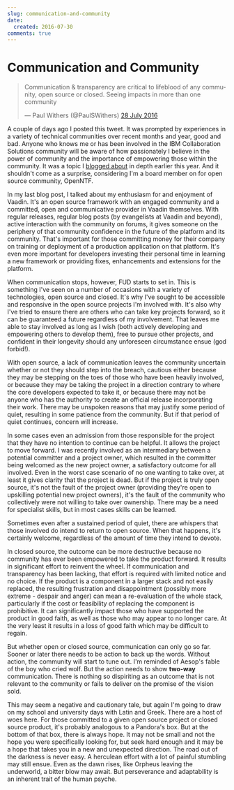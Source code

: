 ```yaml
---
slug: communication-and-community
date: 
  created: 2016-07-30
comments: true
---
```

# Communication and Community

<blockquote class="twitter-tweet" data-lang="en-gb"><p lang="en" dir="ltr">Communication &amp; transparency are critical to lifeblood of any community, open source or closed. Seeing impacts in more than one community</p>&mdash; Paul Withers (@PaulSWithers) <a href="https://twitter.com/PaulSWithers/status/758612998814572544">28 July 2016</a></blockquote>

<!-- more -->

A couple of days ago I posted this tweet. It was prompted by experiences in a variety of technical communities over recent months and year, good and bad. Anyone who knows me or has been involved in the IBM Collaboration Solutions community will be aware of how passionately I believe in the power of community and the importance of empowering those within the community. It was a topic I [blogged about](http://www.intec.co.uk/the-future-of-domino-app-dev-in-a-single-word/) in depth earlier this year. And it shouldn't come as a surprise, considering I'm a board member on for open source community, OpenNTF.

In my last blog post, I talked about my enthusiasm for and enjoyment of Vaadin. It's an open source framework with an engaged community and a committed, open and communicative provider in Vaadin themselves. With regular releases, regular blog posts (by evangelists at Vaadin and beyond), active interaction with the community on forums, it gives someone on the periphery of that community confidence in the future of the platform and its community. That's important for those committing money for their company on training or deployment of a production application on that platform. It's even more important for developers investing their personal time in learning a new framework or providing fixes, enhancements and extensions for the platform.

When communication stops, however, FUD starts to set in. This is something I've seen on a number of occasions with a variety of technologies, open source and closed. It's why I've sought to be accessible and responsive in the open source projects I'm involved with. It's also why I've tried to ensure there are others who can take key projects forward, so it can be guaranteed a future regardless of my involvement. That leaves me able to stay involved as long as I wish (both actively developing and empowering others to develop them), free to pursue other projects, and confident in their longevity should any unforeseen circumstance ensue (god forbid!).

With open source, a lack of communication leaves the community uncertain whether or not they should step into the breach, cautious either because they may be stepping on the toes of those who have been heavily involved, or because they may be taking the project in a direction contrary to where the core developers expected to take it, or because there may not be anyone who has the authority to create an official release incorporating their work. There may be unspoken reasons that may justify some period of quiet, resulting in some patience from the community. But if that period of quiet continues, concern will increase.

In some cases even an admission from those responsible for the project that they have no intention to continue can be helpful. It allows the project to move forward. I was recently involved as an intermediary between a potential committer and a project owner, which resulted in the committer being welcomed as the new project owner, a satisfactory outcome for all involved. Even in the worst case scenario of no one wanting to take over, at least it gives clarity that the project is dead. But if the project is truly open source, it's not the fault of the project owner (providing they're open to upskilling potential new project owners), it's the fault of the community who collectively were not willing to take over ownership. There may be a need for specialist skills, but in most cases skills can be learned.

Sometimes even after a sustained period of quiet, there are whispers that those involved do intend to return to open source. When that happens, it's certainly welcome, regardless of the amount of time they intend to devote.

In closed source, the outcome can be more destructive because no community has ever been empowered to take the product forward. It results in significant effort to reinvent the wheel. If communication and transparency has been lacking, that effort is required with limited notice and no choice. If the product is a component in a larger stack and not easily replaced, the resulting frustration and disappointment (possibly more extreme - despair and anger) can mean a re-evaluation of the whole stack, particularly if the cost or feasibility of replacing the component is prohibitive. It can significantly impact those who have supported the product in good faith, as well as those who may appear to no longer care. At the very least it results in a loss of good faith which may be difficult to regain.

But whether open or closed source, communication can only go so far. Sooner or later there needs to be action to back up the words. Without action, the community will start to tune out. I'm reminded of Aesop's fable of the boy who cried wolf. But the action needs to show **two-way** communication. There is nothing so dispiriting as an outcome that is not relevant to the community or fails to deliver on the promise of the vision sold.

This may seem a negative and cautionary tale, but again I'm going to draw on my school and university days with Latin and Greek. There are a host of woes here. For those committed to a given open source project or closed source product, it's probably analogous to a Pandora's box. But at the bottom of that box, there is always hope. It may not be small and not the hope you were specifically looking for, but seek hard enough and it may be a hope that takes you in a new and unexpected direction. The road out of the darkness is never easy. A herculean effort with a lot of painful stumbling may still ensue. Even as the dawn rises, like Orpheus leaving the underworld, a bitter blow may await. But perseverance and adaptability is an inherent trait of the human psyche.